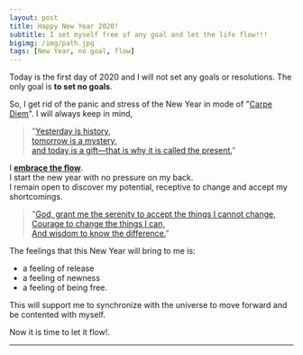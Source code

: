 ```yaml
---
layout: post
title: Happy New Year 2020!
subtitle: I set myself free of any goal and let the life flow!!!
bigimg: /img/path.jpg
tags: [New Year, no goal, flow]
---
```


Today is the first day of 2020 and I will not set any goals or resolutions. The only goal is **to set no goals**.

So, I get rid of the panic and stress of the New Year in mode of "[Carpe Diem](https://en.wikipedia.org/wiki/Carpe_diem)". 
I will always keep in mind,  

>"[Yesterday is history,  
tomorrow is a mystery,   
and today is a gift––that is why it is called the present.](https://www.youtube.com/watch?v=HeOLas58buw)” 


I [**embrace the flow**](https://www.ted.com/talks/mihaly_csikszentmihalyi_flow_the_secret_to_happiness).  
I start the new year with no pressure on my back.  
I remain open to discover my potential,  receptive to change and accept my shortcomings.  

>"[God, grant me the serenity to accept the things I cannot change,  
Courage to change the things I can,  
And wisdom to know the difference.](https://en.wikipedia.org/wiki/Serenity_Prayer)"

The feelings that this New Year will bring to me is:
* a feeling of release
* a feeling of newness
* a feeling of being free.

This will support me to synchronize with the universe to move forward and be contented with myself.

Now it is time to let it flow!.   
***
